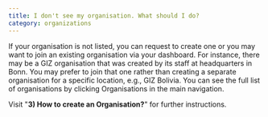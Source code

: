 ```yaml
---
title: I don't see my organisation. What should I do?
category: organizations
---
```


If your organisation is not listed, you can request to create one or you may want to join an existing organisation via your dashboard. For instance, there may be a GIZ organisation that was created by its staff at headquarters in Bonn. You may prefer to join that one rather than creating a separate organisation for a specific location, e.g., GIZ Bolivia. You can see the full list of organisations by clicking Organisations in the main navigation.

Visit "__3) How to create an Organisation?__" for further instructions.
